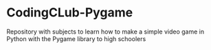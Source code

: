 # CodingCLub-Pygame
Repository with subjects to learn how to make a simple video game in Python with the Pygame library to high schoolers 
